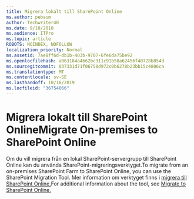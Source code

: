 ```yaml
---
title: Migrera lokalt till SharePoint Online
ms.author: pebaum
author: Techwriter40
ms.date: 9/10/2018
ms.audience: ITPro
ms.topic: article
ROBOTS: NOINDEX, NOFOLLOW
localization_priority: Normal
ms.assetid: 7ae8ff6d-db1b-403b-9707-6fe6da75be92
ms.openlocfilehash: a063184a4662bc311c91b50a62456f40728b854d
ms.sourcegitcommit: 037331d71f06750d972c0b6278b23bb15c4806ca
ms.translationtype: MT
ms.contentlocale: sv-SE
ms.lasthandoff: 10/18/2019
ms.locfileid: "36754066"
---
```

# <a name="migrate-on-premises-to-sharepoint-online"></a><span data-ttu-id="8305f-102">Migrera lokalt till SharePoint Online</span><span class="sxs-lookup"><span data-stu-id="8305f-102">Migrate On-premises to SharePoint Online</span></span>

<span data-ttu-id="8305f-103">Om du vill migrera från en lokal SharePoint-servergrupp till SharePoint Online kan du använda SharePoint-migreringsverktyget.</span><span class="sxs-lookup"><span data-stu-id="8305f-103">To migrate from an on-premises SharePoint Farm to SharePoint Online, you can use the SharePoint Migration Tool.</span></span> <span data-ttu-id="8305f-104">Mer information om verktyget finns i [migrera till SharePoint Online.](https://go.microsoft.com/fwlink/?linkid=2019574)</span><span class="sxs-lookup"><span data-stu-id="8305f-104">For additional information about the tool, see [Migrate to SharePoint Online.](https://go.microsoft.com/fwlink/?linkid=2019574)</span></span>
  


